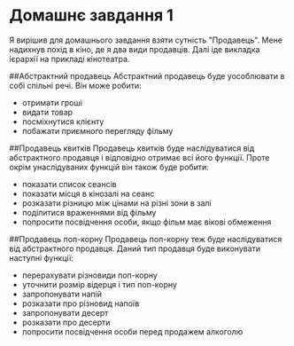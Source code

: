 # Домашнє завдання 1

Я вирішив для домашнього завдання взяти сутність "Продавець". Мене надихнув похід в кіно, де я два види продавців.
Далі іде викладка ієрархії на прикладі кінотеатра.

##Абстрактний продавець
Абстрактний продавець буде уособлювати в собі спільні речі. Він може робити:
* отримати гроші
* видати товар
* посміхнутися клієнту
* побажати приємного перегляду фільму

##Продавець квитків
Продавець квитків буде наслідуватися від абстрактного продавця і відповідно отримає всі його функції.
Проте окрім унаслідуваних функцій він також буде робити:
* показати список сеансів
* показати місця в кінозалі на сеанс
* розказати різницю між цінами на різні зони в залі
* поділитися враженнями від фільму
* попросити посвідчення особи, якщо фільм має вікові обмеження

##Продавець поп-корну
Продавець поп-корну теж буде наслідуватися від абстрактного продавця. 
Даний тип продавця буде виконувати наступні функції:
* перерахувати різновиди поп-корну
* уточнити розмір відерця і тип поп-корну
* запропонувати напій
* розказати про різновид напоїв
* запропонувати десерт
* розказати про десерти
* попросити посвідчення особи перед продажем алкоголю